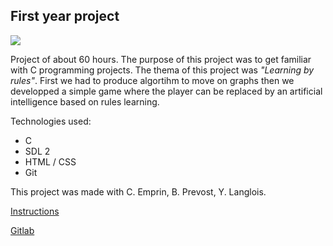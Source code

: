 ## First year project

<img src="/portfolio/images/zz1/map_graphi.gif?raw=true"/>

Project of about 60 hours. The purpose of this project was to get familiar with C programming projects. The thema of this project was *"Learning by rules"*. First we had to produce algortihm to move on graphs then we developped a simple game where the player can be replaced by an artificial intelligence based on rules learning.

Technologies used:

- C
- SDL 2
- HTML / CSS
- Git 

This project was made with C. Emprin, B. Prevost, Y. Langlois.

[Instructions](sujetProjetZZ1.pdf)

[Gitlab](https://gitlab.isima.fr/Yvan.LANGLOIS/projet36-prevostemprinlanglois)
